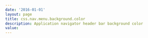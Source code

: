 ```yaml
---
date: '2016-01-01'
layout: page
title: css.nav.menu.background.color
description: Application navigator header bar background color
value:  
---
```

